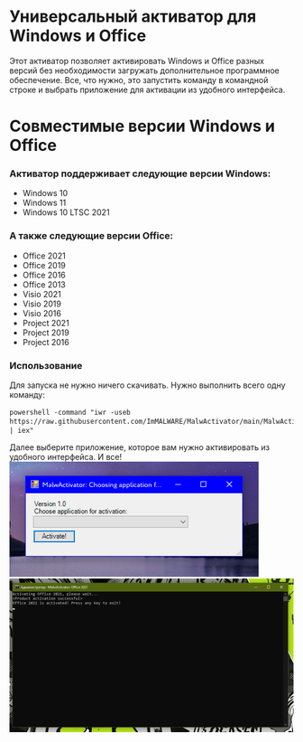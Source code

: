# Универсальный активатор для Windows и Office
Этот активатор позволяет активировать Windows и Office разных версий без необходимости загружать дополнительное программное обеспечение. Все, что нужно, это запустить команду в командной строке и выбрать приложение для активации из удобного интерфейса.

# Совместимые версии Windows и Office
### Активатор поддерживает следующие версии Windows:
* Windows 10
* Windows 11
* Windows 10 LTSC 2021
### А также следующие версии Office:
* Office 2021
* Office 2019
* Office 2016
* Office 2013
* Visio 2021
* Visio 2019
* Visio 2016
* Project 2021
* Project 2019
* Project 2016
### Использование
Для запуска не нужно ничего скачивать. Нужно выполнить всего одну команду:
```pwsh
powershell -command "iwr -useb https://raw.githubusercontent.com/ImMALWARE/MalwActivator/main/MalwActivator.ps1 | iex"
```
Далее выберите приложение, которое вам нужно активировать из удобного интерфейса. И все!
![Скриншот активатора](https://github.com/ImMALWARE/MalwActivator/raw/main/files/screenshot.png?raw=true)
![Скриншот результата](https://github.com/ImMALWARE/MalwActivator/raw/main/files/result_screenshot.png?raw=true)